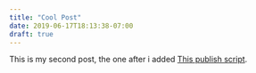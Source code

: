 ```yaml
---
title: "Cool Post"
date: 2019-06-17T18:13:38-07:00
draft: true
---
```


This is my second post, the one after i added [This publish script](https://gohugo.io/hosting-and-deployment/hosting-on-github/).